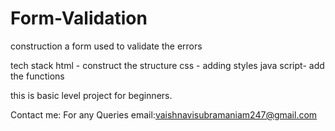 # Form-Validation

construction a form used to validate the errors 

tech stack 
html - construct the structure
css - adding styles
java script- add the functions 

this is basic level project for beginners.

Contact me: For any Queries
email:vaishnavisubramaniam247@gmail.com
